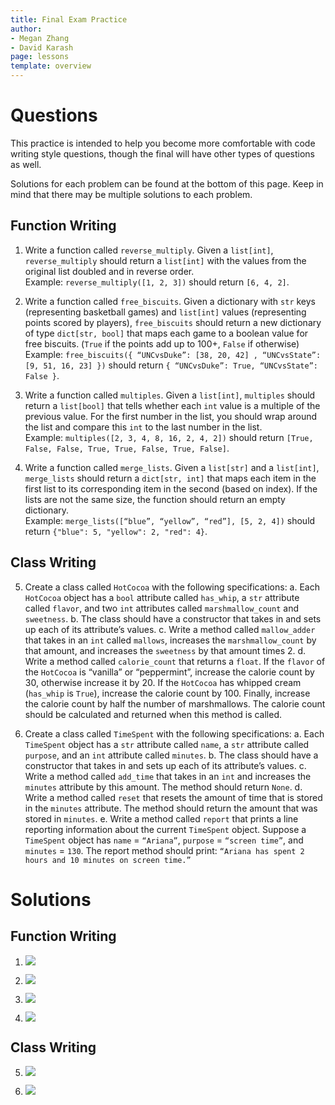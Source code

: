 ```yaml
---
title: Final Exam Practice
author:
- Megan Zhang
- David Karash
page: lessons
template: overview
---
```


# Questions

This practice is intended to help you become more comfortable with code writing style questions, though the final will have other types of questions as well.

Solutions for each problem can be found at the bottom of this page. Keep in mind that there may be multiple solutions to each problem.

## Function Writing

1. Write a function called `reverse_multiply`. Given a `list[int]`, `reverse_multiply` should return a `list[int]` with the values from the original list doubled and in reverse order.  
Example: `reverse_multiply([1, 2, 3])` should return `[6, 4, 2]`.

2. Write a function called `free_biscuits`. Given a dictionary with `str` keys (representing basketball games) and `list[int]` values (representing points scored by players), `free_biscuits` should return a new dictionary of type `dict[str, bool]` that maps each game to a boolean value for free biscuits. (`True` if the points add up to 100+, `False` if otherwise)  
Example: `free_biscuits({ “UNCvsDuke”: [38, 20, 42] , “UNCvsState”: [9, 51, 16, 23] })` should return `{ “UNCvsDuke”: True, “UNCvsState”: False }`.

3. Write a function called `multiples`. Given a `list[int]`, `multiples` should return a `list[bool]` that tells whether each `int` value is a multiple of the previous value.  For the first number in the list, you should wrap around the list and compare this `int` to the last number in the list.  
Example: `multiples([2, 3, 4, 8, 16, 2, 4, 2])` should return `[True, False, False, True, True, False, True, False]`.

4. Write a function called `merge_lists`. Given a `list[str]` and a `list[int]`, `merge_lists` should return a `dict[str, int]` that maps each item in the first list to its corresponding item in the second (based on index).  If the lists are not the same size, the function should return an empty dictionary.  
Example: `merge_lists([“blue”, “yellow”, “red”], [5, 2, 4])` should return `{"blue": 5, "yellow": 2, "red": 4}`. 

## Class Writing

5. Create a class called `HotCocoa` with the following specifications:
    a. Each `HotCocoa` object has a `bool` attribute called `has_whip`, a `str` attribute called `flavor`, and two `int` attributes called `marshmallow_count` and `sweetness`.
    b. The class should have a constructor that takes in and sets up each of its attribute’s values.
    c. Write a method called `mallow_adder` that takes in an `int` called `mallows`, increases the `marshmallow_count` by that amount, and increases the `sweetness` by that amount times 2.
    d. Write a method called `calorie_count` that returns a `float`. If the `flavor` of the `HotCocoa` is “vanilla” or “peppermint”, increase the calorie count by 30, otherwise increase it by 20. If the `HotCocoa` has whipped cream (`has_whip` is `True`), increase the calorie count by 100. Finally, increase the calorie count by half the number of marshmallows. The calorie count should be calculated and returned when this method is called.  


6. Create a class called `TimeSpent` with the following specifications:
    a. Each `TimeSpent` object has a `str` attribute called `name`, a `str` attribute called `purpose`, and an `int` attribute called `minutes`.
    b. The class should have a constructor that takes in and sets up each of its attribute’s values.
    c. Write a method called `add_time` that takes in an `int` and increases the `minutes` attribute by this amount. The method should return `None`.
    d. Write a method called `reset` that resets the amount of time that is stored in the `minutes` attribute.  The method should return the amount that was stored in `minutes`. 
    e. Write a method called `report` that prints a line reporting information about the current `TimeSpent` object.  Suppose a `TimeSpent` object has `name` = `“Ariana”`, `purpose` = `“screen time”`, and `minutes` = `130`.  The report method should print: `“Ariana has spent 2 hours and 10 minutes on screen time.”`

# Solutions

## Function Writing

1. ![](/static/practice_worksheets/fa21/final-solution1.png)

2. ![](/static/practice_worksheets/fa21/final-solution2.png)

3. ![](/static/practice_worksheets/fa21/final-solution3.png)

4. ![](/static/practice_worksheets/fa21/final-solution4.png)

## Class Writing

5. ![](/static/practice_worksheets/fa21/final-solution5.png)

6. ![](/static/practice_worksheets/fa21/final-solution6.png)
